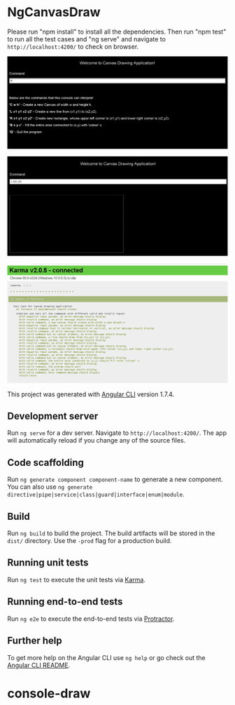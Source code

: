 # NgCanvasDraw

Please run "npm install" to install all the dependencies. 
Then run "npm test" to run all the test cases and "ng serve" and navigate to `http://localhost:4200/` to check on browser. 

![Creating](src/assets/images/get-help-command.PNG "get help")

![Creating](src/assets/images/create-new-canvas.PNG "create new canvas")

![Creating](src/assets/images/UT-Snapshot.PNG "Karma UT snapshot")

This project was generated with [Angular CLI](https://github.com/angular/angular-cli) version 1.7.4.
## Development server

Run `ng serve` for a dev server. Navigate to `http://localhost:4200/`. The app will automatically reload if you change any of the source files.

## Code scaffolding

Run `ng generate component component-name` to generate a new component. You can also use `ng generate directive|pipe|service|class|guard|interface|enum|module`.

## Build

Run `ng build` to build the project. The build artifacts will be stored in the `dist/` directory. Use the `-prod` flag for a production build.

## Running unit tests

Run `ng test` to execute the unit tests via [Karma](https://karma-runner.github.io).

## Running end-to-end tests

Run `ng e2e` to execute the end-to-end tests via [Protractor](http://www.protractortest.org/).

## Further help

To get more help on the Angular CLI use `ng help` or go check out the [Angular CLI README](https://github.com/angular/angular-cli/blob/master/README.md).

# console-draw
